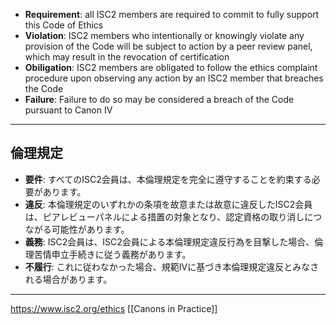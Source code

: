 - **Requirement**: all ISC2 members are required to commit to fully support this Code of Ethics
- **Violation**: ISC2 members who intentionally or knowingly violate any provision of the Code will be subject to action by a peer review panel, which may result in the revocation of certification
- **Obiligation**: ISC2 members are obligated to follow the ethics complaint procedure upon observing any action by an ISC2 member that breaches the Code
- **Failure**: Failure to do so may be considered a breach of the Code pursuant to Canon Ⅳ

---

## 倫理規定

- **要件**: すべてのISC2会員は、本倫理規定を完全に遵守することを約束する必要があります。
- **違反**: 本倫理規定のいずれかの条項を故意または故意に違反したISC2会員は、ピアレビューパネルによる措置の対象となり、認定資格の取り消しにつながる可能性があります。
- **義務**: ISC2会員は、ISC2会員による本倫理規定違反行為を目撃した場合、倫理苦情申立手続きに従う義務があります。
- **不履行**: これに従わなかった場合、規範IVに基づき本倫理規定違反とみなされる場合があります。


---

https://www.isc2.org/ethics
[[Canons in Practice]]
